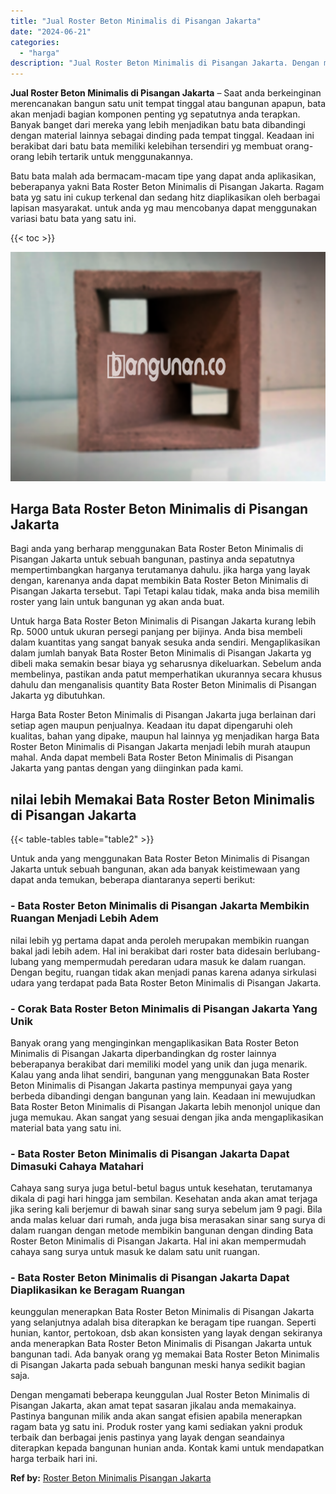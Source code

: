 ```yaml
---
title: "Jual Roster Beton Minimalis di Pisangan Jakarta"
date: "2024-06-21"
categories: 
  - "harga"
description: "Jual Roster Beton Minimalis di Pisangan Jakarta. Dengan mengamati beberapa keunggulan Jual Roster Beton Minimalis di Pisangan Jakarta, akan amat tepat sasara..."
---
```


**Jual Roster Beton Minimalis di Pisangan Jakarta** – Saat anda berkeinginan merencanakan bangun satu unit tempat tinggal atau bangunan apapun, bata akan menjadi bagian komponen penting yg sepatutnya anda terapkan. Banyak banget dari mereka yang lebih menjadikan batu bata dibandingi dengan material lainnya sebagai dinding pada tempat tinggal. Keadaan ini berakibat dari batu bata memiliki kelebihan tersendiri yg membuat orang-orang lebih tertarik untuk menggunakannya.

Batu bata malah ada bermacam-macam tipe yang dapat anda aplikasikan, beberapanya yakni Bata Roster Beton Minimalis di Pisangan Jakarta. Ragam bata yg satu ini cukup terkenal dan sedang hitz diaplikasikan oleh berbagai lapisan masyarakat. untuk anda yg mau mencobanya dapat menggunakan variasi batu bata yang satu ini.

{{< toc >}}

![Jual Roster Beton Minimalis di Pisangan Jakarta](/images/bata-roster-minimalis-31.png)

## Harga Bata Roster Beton Minimalis di Pisangan Jakarta

Bagi anda yang berharap menggunakan Bata Roster Beton Minimalis di Pisangan Jakarta untuk sebuah bangunan, pastinya anda sepatutnya mempertimbangkan harganya terutamanya dahulu. jika harga yang layak dengan, karenanya anda dapat membikin Bata Roster Beton Minimalis di Pisangan Jakarta tersebut. Tapi Tetapi kalau tidak, maka anda bisa memilih roster yang lain untuk bangunan yg akan anda buat.

Untuk harga Bata Roster Beton Minimalis di Pisangan Jakarta kurang lebih Rp. 5000 untuk ukuran persegi panjang per bijinya. Anda bisa membeli dalam kuantitas yang sangat banyak sesuka anda sendiri. Mengaplikasikan dalam jumlah banyak Bata Roster Beton Minimalis di Pisangan Jakarta yg dibeli maka semakin besar biaya yg seharusnya dikeluarkan. Sebelum anda membelinya, pastikan anda patut memperhatikan ukurannya secara khusus dahulu dan menganalisis quantity Bata Roster Beton Minimalis di Pisangan Jakarta yg dibutuhkan.

Harga Bata Roster Beton Minimalis di Pisangan Jakarta juga berlainan dari setiap agen maupun penjualnya. Keadaan itu dapat dipengaruhi oleh kualitas, bahan yang dipake, maupun hal lainnya yg menjadikan harga Bata Roster Beton Minimalis di Pisangan Jakarta menjadi lebih murah ataupun mahal. Anda dapat membeli Bata Roster Beton Minimalis di Pisangan Jakarta yang pantas dengan yang diinginkan pada kami.

## nilai lebih Memakai Bata Roster Beton Minimalis di Pisangan Jakarta

{{< table-tables table="table2" >}}

Untuk anda yang menggunakan Bata Roster Beton Minimalis di Pisangan Jakarta untuk sebuah bangunan, akan ada banyak keistimewaan yang dapat anda temukan, beberapa diantaranya seperti berikut:

### \- Bata Roster Beton Minimalis di Pisangan Jakarta Membikin Ruangan Menjadi Lebih Adem

nilai lebih yg pertama dapat anda peroleh merupakan membikin ruangan bakal jadi lebih adem. Hal ini berakibat dari roster bata didesain berlubang-lubang yang mempermudah peredaran udara masuk ke dalam ruangan. Dengan begitu, ruangan tidak akan menjadi panas karena adanya sirkulasi udara yang terdapat pada Bata Roster Beton Minimalis di Pisangan Jakarta.

### \- Corak Bata Roster Beton Minimalis di Pisangan Jakarta Yang Unik

Banyak orang yang menginginkan mengaplikasikan Bata Roster Beton Minimalis di Pisangan Jakarta diperbandingkan dg roster lainnya beberapanya berakibat dari memiliki model yang unik dan juga menarik. Kalau yang anda lihat sendiri, bangunan yang menggunakan Bata Roster Beton Minimalis di Pisangan Jakarta pastinya mempunyai gaya yang berbeda dibandingi dengan bangunan yang lain. Keadaan ini mewujudkan Bata Roster Beton Minimalis di Pisangan Jakarta lebih menonjol unique dan juga memukau. Akan sangat yang sesuai dengan jika anda mengaplikasikan material bata yang satu ini.

### \- Bata Roster Beton Minimalis di Pisangan Jakarta Dapat Dimasuki Cahaya Matahari

Cahaya sang surya juga betul-betul bagus untuk kesehatan, terutamanya dikala di pagi hari hingga jam sembilan. Kesehatan anda akan amat terjaga jika sering kali berjemur di bawah sinar sang surya sebelum jam 9 pagi. Bila anda malas keluar dari rumah, anda juga bisa merasakan sinar sang surya di dalam ruangan dengan metode membikin bangunan dengan dinding Bata Roster Beton Minimalis di Pisangan Jakarta. Hal ini akan mempermudah cahaya sang surya untuk masuk ke dalam satu unit ruangan.

### \- Bata Roster Beton Minimalis di Pisangan Jakarta Dapat Diaplikasikan ke Beragam Ruangan

keunggulan menerapkan Bata Roster Beton Minimalis di Pisangan Jakarta yang selanjutnya adalah bisa diterapkan ke beragam tipe ruangan. Seperti hunian, kantor, pertokoan, dsb akan konsisten yang layak dengan sekiranya anda menerapkan Bata Roster Beton Minimalis di Pisangan Jakarta untuk bangunan tadi. Ada banyak orang yg memakai Bata Roster Beton Minimalis di Pisangan Jakarta pada sebuah bangunan meski hanya sedikit bagian saja.

Dengan mengamati beberapa keunggulan Jual Roster Beton Minimalis di Pisangan Jakarta, akan amat tepat sasaran jikalau anda memakainya. Pastinya bangunan milik anda akan sangat efisien apabila menerapkan ragam bata yg satu ini. Produk roster yang kami sediakan yakni produk terbaik dan berbagai jenis pastinya yang layak dengan seandainya diterapkan kepada bangunan hunian anda. Kontak kami untuk mendapatkan harga terbaik hari ini.

**Ref by:** [Roster Beton Minimalis Pisangan Jakarta](https://id.wikipedia.org/wiki/Roster)
